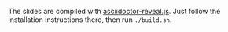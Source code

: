 The slides are compiled with [asciidoctor-reveal.js](https://asciidoctor.org/docs/asciidoctor-revealjs/). Just follow the installation instructions there, then run `./build.sh`.
